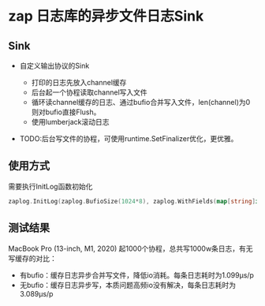 # zap 日志库的异步文件日志Sink
## Sink
* 自定义输出协议的Sink
  * 打印的日志先放入channel缓存
  * 后台起一个协程读取channel写入文件
  * 循环读channel缓存的日志、通过bufio合并写入文件，len(channel)为0则对bufio直接Flush。
  * 使用lumberjack滚动日志

* TODO:后台写文件的协程，可使用runtime.SetFinalizer优化，更优雅。

## 使用方式
需要执行InitLog函数初始化
``` go
zaplog.InitLog(zaplog.BufioSize(1024*8), zaplog.WithFields(map[string]interface{}{"app": "dddd"}))
```

## 测试结果

MacBook Pro (13-inch, M1, 2020) 
起1000个协程，总共写1000w条日志，有无写缓存的对比：
* 有bufio：缓存日志异步合并写文件，降低io消耗。每条日志耗时为1.099µs/p
* 无bufio：缓存日志异步写，本质问题高频io没有解决，每条日志耗时为3.089µs/p
